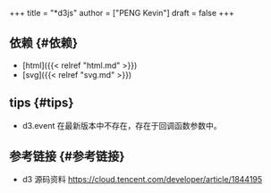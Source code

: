 +++
title = "*d3js"
author = ["PENG Kevin"]
draft = false
+++

## 依赖 {#依赖}

-   [html]({{< relref "html.md" >}})
-   [svg]({{< relref "svg.md" >}})


## tips {#tips}

-   d3.event 在最新版本中不存在，存在于回调函数参数中。


## 参考链接 {#参考链接}

-   d3 源码资料 <https://cloud.tencent.com/developer/article/1844195>
